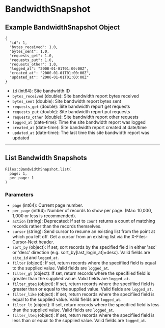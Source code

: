 # BandwidthSnapshot

## Example BandwidthSnapshot Object

```
{
  "id": 1,
  "bytes_received": 1.0,
  "bytes_sent": 1.0,
  "requests_get": 1.0,
  "requests_put": 1.0,
  "requests_other": 1.0,
  "logged_at": "2000-01-01T01:00:00Z",
  "created_at": "2000-01-01T01:00:00Z",
  "updated_at": "2000-01-01T01:00:00Z"
}
```

* `id` (int64): Site bandwidth ID
* `bytes_received` (double): Site bandwidth report bytes received
* `bytes_sent` (double): Site bandwidth report bytes sent
* `requests_get` (double): Site bandwidth report get requests
* `requests_put` (double): Site bandwidth report put requests
* `requests_other` (double): Site bandwidth report other requests
* `logged_at` (date-time): Time the site bandwidth report was logged
* `created_at` (date-time): Site bandwidth report created at date/time
* `updated_at` (date-time): The last time this site bandwidth report was updated


---

## List Bandwidth Snapshots

```
Files::BandwidthSnapshot.list(
  page: 1, 
  per_page: 1
)
```

### Parameters

* `page` (int64): Current page number.
* `per_page` (int64): Number of records to show per page.  (Max: 10,000, 1,000 or less is recommended).
* `action` (string): Deprecated: If set to `count` returns a count of matching records rather than the records themselves.
* `cursor` (string): Send cursor to resume an existing list from the point at which you left off.  Get a cursor from an existing list via the X-Files-Cursor-Next header.
* `sort_by` (object): If set, sort records by the specified field in either 'asc' or 'desc' direction (e.g. sort_by[last_login_at]=desc). Valid fields are `site_id` and `logged_at`.
* `filter` (object): If set, return records where the specifiied field is equal to the supplied value. Valid fields are `logged_at`.
* `filter_gt` (object): If set, return records where the specifiied field is greater than the supplied value. Valid fields are `logged_at`.
* `filter_gteq` (object): If set, return records where the specifiied field is greater than or equal to the supplied value. Valid fields are `logged_at`.
* `filter_like` (object): If set, return records where the specifiied field is equal to the supplied value. Valid fields are `logged_at`.
* `filter_lt` (object): If set, return records where the specifiied field is less than the supplied value. Valid fields are `logged_at`.
* `filter_lteq` (object): If set, return records where the specifiied field is less than or equal to the supplied value. Valid fields are `logged_at`.
